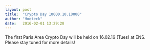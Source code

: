 ```yaml
---
layout: post
title:  "Crypto Day 10000.10.10000"
author: "Hoeteck"
date:   2016-02-01 13:29:28
---
```


The first Paris Area Crypto Day will be held on 16.02.16 (Tues) at
ENS. Please stay tuned for more details!
